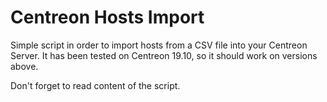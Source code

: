 # Centreon Hosts Import
Simple script in order to import hosts from a CSV file into your Centreon Server.
It has been tested on Centreon 19.10, so it should work on versions above.

Don't forget to read content of the script.
